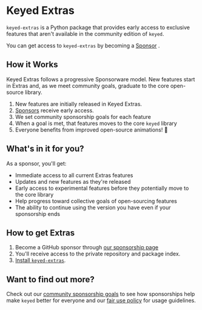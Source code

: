 # Keyed Extras

`keyed-extras` is a Python package that provides early access to exclusive features that aren't available in the community edition of `keyed`.

You can get access to `keyed-extras` by becoming a [Sponsor](https://github.com/dougmercer) <!-- md:sponsors -->.

## How it Works

Keyed Extras follows a progressive Sponsorware model. New features start in Extras and, as we meet community goals, graduate to the core open-source library.

1. New features are initially released in Keyed Extras.
2. [Sponsors](https://github.com/dougmercer) <!-- md:sponsors --> receive early access.
3. We set community sponsorship goals for each feature
4. When a goal is met, that features moves to the core `keyed` library
5. Everyone benefits from improved open-source animations! 🎉

## What's in it for you?

As a sponsor, you'll get:

- Immediate access to all current Extras features
- Updates and new features as they're released
- Early access to experimental features before they potentially move to the core library
- Help progress toward collective goals of open-sourcing features
- The ability to continue using the version you have even if your sponsorship ends

## How to get Extras

1. Become a GitHub sponsor through [our sponsorship page](https://github.com/sponsors/dougmercer/)
2. You'll receive access to the private repository and package index.
3. [Install `keyed-extras`](https://dougmercer.github.io/keyed-extras-docs/install/).

## Want to find out more?

Check out our [community sponsorship goals](goals.md) to see how sponsorships help make `keyed` better for everyone and our [fair use policy](fairuse.md) for usage guidelines.
